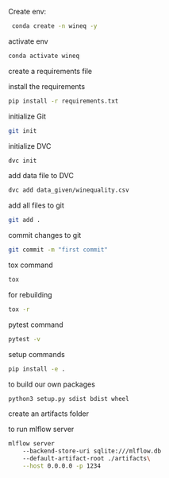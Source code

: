 
Create env:
```bash
 conda create -n wineq -y
 ```

activate env
```bash
conda activate wineq
```
create a requirements file

install the requirements
```bash
pip install -r requirements.txt
```
initialize Git
```bash
git init
```
initialize DVC
```bash
dvc init
```
add data file to DVC
```bash
dvc add data_given/winequality.csv
```
add all files to git
```bash
git add .
```

commit changes to git
```bash
git commit -m "first commit"
```

tox command
```bash
tox
```
for rebuilding
```bash
tox -r
```

pytest command
```bash
pytest -v
```

setup commands
```bash
pip install -e .
```

to build our own packages
```bash
python3 setup.py sdist bdist wheel
```

create an artifacts folder

to run mlflow server
```bash
mlflow server
    --backend-store-uri sqlite:///mlflow.db
    --default-artifact-root ./artifacts\
    --host 0.0.0.0 -p 1234
```